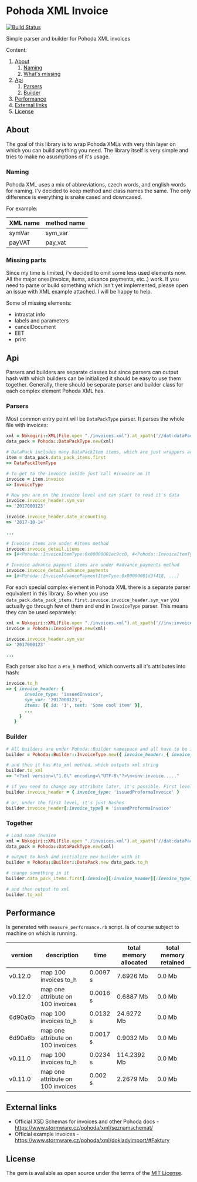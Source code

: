 # Pohoda XML Invoice

[![Build Status](https://travis-ci.org/Masa331/pohoda.svg?branch=master)](https://travis-ci.org/Masa331/pohoda)

Simple parser and builder for Pohoda XML invoices

Content:
1. [About](#about)
    1. [Naming](#naming)
    2. [What's missing](#whats-missing)
2. [Api](#api)
    1. [Parsers](#parsers)
    2. [Builder](#builder)
3. [Performance](#performance)
4. [External links](#external-links)
5. [License](#license)

## About

The goal of this library is to wrap Pohoda XMLs with very thin layer on which you can build anything you need. The library itself is very simple and tries to make no asusmptions of it's usage.

### Naming

Pohoda XML uses a mix of abbreviations, czech words, and english words for naming. I'v decided to keep method and class names the same. The only difference is everything is snake cased and downcased.

For example:

| XML name | method name |
|----------|-------------|
| symVar | sym_var |
| payVAT | pay_vat |

### Missing parts

Since my time is limited, i'v decided to omit some less used elements now. All the major ones(invoice, items, advance payments, etc..) work.
If you need to parse or build something which isn't yet implemented, please open an issue with XML example attached. I will be happy to help.

Some of missing elements:
* intrastat info
* labels and parameters
* cancelDocument
* EET
* print

## Api

Parsers and builders are separate classes but since parsers can output hash with which builders can be initialized it should be easy to use them together. Generally, there should be separate parser and builder class for each complex element Pohoda XML has.

### Parsers

Most common entry point will be `DataPackType` parser. It parses the whole file with invoices:
```ruby
xml = Nokogiri::XML(File.open "./invoices.xml").at_xpath('//dat:dataPack')
data_pack = Pohoda::DataPackType.new(xml)

# DataPack includes many DataPackItem items, which are just wrappers around specific documents.
item = data_pack.data_pack_items.first
=> DataPackItemType

# To get to the invoice inside just call #invoice on it
invoice = item.invoice
=> InvoiceType

# Now you are on the invoice level and can start to read it's data
invoice.invoice_header.sym_var
=> '2017000123'

invoice.invoice_header.date_accounting
=> '2017-10-14'

...

# Invoice items are under #items method
invoice.invoice_detail.items
=> [#<Pohoda::InvoiceItemType:0x00000001ec9cc0, #<Pohoda::InvoiceItemType:0x00000001ec9cc0, ...]

# Invoice advance payment items are under #advance_payments method
invoice.invoice_detail.advance_payments
=> [#<Pohoda::InvoiceAdvancePaymentItemType:0x00000001d3f418, ...]

```

For each special complex element in Pohoda XML there is a separate parser equivalent in this library. So when you use `data_pack.data_pack_items.first.invoice.invoice_header.sym_var` you actually go through few of them and end in `InvoiceType` parser. This means they can be used separately:
```ruby
xml = Nokogiri::XML(File.open "./invoices.xml").at_xpath('//inv:invoice')
invoice = Pohoda::InvoiceType.new(xml)

invoice.invoice_header.sym_var
=> '2017000123'

...
```

Each parser also has a `#to_h` method, which converts all it's attributes into hash:
```ruby
invoice.to_h
=> { invoice_header: {
       invoice_type: 'issuedInvoice',
       sym_var: '2017000123',
       items: [{ id: '1', text: 'Some cool item' }],
       ...
     }
   }
```


### Builder

```ruby
# All builders are under Pohoda::Builder namespace and all have to be initialized with hash of attributes
builder = Pohoda::Builder::InvoiceType.new({ invoice_header: { invoice_type: 'issuedInvoice' } })

# and then it has #to_xml method, which outputs xml string
builder.to_xml
=> "<?xml version=\"1.0\" encoding=\"UTF-8\"?>\n<inv:invoice....."

# if you need to change any attribute later, it's possible. First level attributes are accessible through accessor
builder.invoice_header = { invoice_type: 'issuedProformaInvoice' }

# or, under the first level, it's just hashes
builder.invoice_header[:invoice_type] = 'issuedProformaInvoice'
```

### Together

```ruby
# Load some invoice
xml = Nokogiri::XML(File.open "./invoices.xml").at_xpath('//dat:dataPack')
data_pack = Pohoda::DataPackType.new(xml)

# output to hash and initialize new builder with it
builder = Pohoda::Builder::DataPack.new data_pack.to_h

# change something in it
builder.data_pack_items.first[:invoice][:invoice_header][:invoice_type] = 'proformaIssuedInvoice'

# and then output to xml
builder.to_xml
```

## Performance

Is generated with `measure_performance.rb` script. Is of course subject to machine on which is running.

| version | description | time | total memory allocated | total memory retained |
|---------|-------------|------|------------------------|-----------------------|
| v0.12.0 | map 100 invoices to_h | 0.0097 s | 7.6926 Mb | 0.0 Mb |
| v0.12.0 | map one attribute on 100 invoices | 0.0016 s | 0.6887 Mb | 0.0 Mb |
| 6d90a6b | map 100 invoices to_h | 0.0132 s | 24.6272 Mb | 0.0 Mb |
| 6d90a6b | map one attribute on 100 invoices | 0.0017 s | 0.9032 Mb | 0.0 Mb |
| v0.11.0 | map 100 invoices to_h | 0.0234 s | 114.2392 Mb | 0.0 Mb |
| v0.11.0 | map one attribute on 100 invoices | 0.002 s | 2.2679 Mb | 0.0 Mb |

## External links

- Official XSD Schemas for invoices and other Pohoda docs - <https://www.stormware.cz/pohoda/xml/seznamschemat/>
- Official example invoices - <https://www.stormware.cz/pohoda/xml/dokladyimport/#Faktury>

## License

The gem is available as open source under the terms of the [MIT License](http://opensource.org/licenses/MIT).
